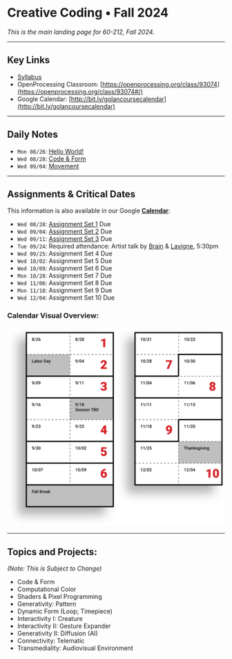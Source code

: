 # Creative Coding • Fall 2024

*This is the main landing page for 60-212, Fall 2024.*
  
---

## Key Links

* [Syllabus](syllabus/60-212_syllabus_fall2024.md)
* OpenProcessing Classroom: [https://openprocessing.org/class/93074](https://openprocessing.org/class/93074#/) 
* Google Calendar: [http://bit.ly/golancoursecalendar](http://bit.ly/golancoursecalendar)

---

## Daily Notes

* `Mon 08/26`: [Hello World!](daily_notes/20240826.md)
* `Wed 08/28`: [Code & Form](daily_notes/20240828.md)
* `Wed 09/04`: [Movement](daily_notes/20240904.md)

---

## Assignments & Critical Dates

This information is also available in our Google [**Calendar**](http://bit.ly/golancoursecalendar):

* `Wed 08/28`: [Assignment Set 1](assignments/assignment_1.md) Due
* `Wed 09/04`: [Assignment Set 2](assignments/assignment_2.md) Due
* `Wed 09/11`: [Assignment Set 3](assignments/assignment_3.md) Due
* `Tue 09/24`: Required attendance: Artist talk by [Brain](https://tegabrain.com/) & [Lavigne](https://lav.io/), 5:30pm
* `Wed 09/25`: Assignment Set 4 Due
* `Wed 10/02`: Assignment Set 5 Due
* `Wed 10/09`: Assignment Set 6 Due
* `Mon 10/28`: Assignment Set 7 Due
* `Wed 11/06`: Assignment Set 8 Due
* `Mon 11/18`: Assignment Set 9 Due
* `Wed 12/04`: Assignment Set 10 Due

### Calendar Visual Overview: 

![Session and Due Dates](syllabus/images/60212-schedule-2024.png)

---

## Topics and Projects:

*(Note: This is Subject to Change)*

* Code & Form
* Computational Color
* Shaders & Pixel Programming
* Generativity: Pattern
* Dynamic Form (Loop; Timepiece)
* Interactivity I: Creature 
* Interactivity II: Gesture Expander
* Generativity II: Diffusion (AI) 
* Connectivity: Telematic
* Transmediality: Audiovisual Environment
